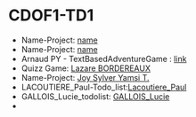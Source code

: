 # CDOF1-TD1
- Name-Project: [name](https://github.com/Decentralized-System/CDOF1-TD1/edit/main/README.md)
- Name-Project: [name](https://github.com/Decentralized-System/CDOF1-TD1/edit/main/README.md)
- Arnaud PY - TextBasedAdventureGame : [link](https://github.com/Nonouille/TextBasedAdventureGame-PY-CDOF1/tree/main)
- Quizz Game: [Lazare BORDEREAUX](https://github.com/lazbord/Quiz_Game_Bordereaux_Lazare_CDOF1)
- Name-Project: [Joy Sylver Yamsi T.](https://github.com/sylverjoy/todolist-joy_yamsi-cdof1/edit/main/README.md)
- LACOUTIERE_Paul-Todo_list:[Lacoutiere_Paul](https://github.com/LacoutierePaul/Todo_list-Paul_Lacoutiere-CDOF1)
- GALLOIS_Lucie_todolist: [GALLOIS_Lucie](https://github.com/luciiegal/todolist.git)
- 

